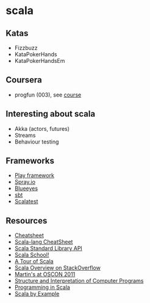 scala
==========

## Katas
* Fizzbuzz
* KataPokerHands
* KataPokerHandsEm

## Coursera 
* progfun (003), see [course](https://class.coursera.org/progfun-003/class)

## Interesting about scala
* Akka (actors, futures)
* Streams
* Behaviour testing

## Frameworks
* [Play framework](http://www.playframework.com)
* [Spray.io](http://spray.io)
* [Blueeyes](https://github.com/jdegoes/blueeyes)
* [sbt](http://www.scala-sbt.org/)
* [Scalatest](http://www.scalatest.org/user_guide/writing_your_first_test)

## Resources
* [Cheatsheet](CheatSheet.md)
* [Scala-lang CheatSheet](http://docs.scala-lang.org/cheatsheets/)
* [Scala Standard Library API](http://www.scala-lang.org/api/)
* [Scala School!](http://twitter.github.com/scala_school/)
* [A Tour of Scala](http://docs.scala-lang.org/tutorials/tour/tour-of-scala.html)
* [Scala Overview on StackOverflow](http://stackoverflow.com/tags/scala/info)
* [Martin's at OSCON 2011](http://www.youtube.com/watch?v=3jg1AheF4n0)
* [Structure and Interpretation of Computer Programs](http://mitpress.mit.edu/sicp/)
* [Programming in Scala](http://www.artima.com/pins1ed/)
* [Scala by Example](http://www.scala-lang.org/docu/files/ScalaByExample.pdf)

